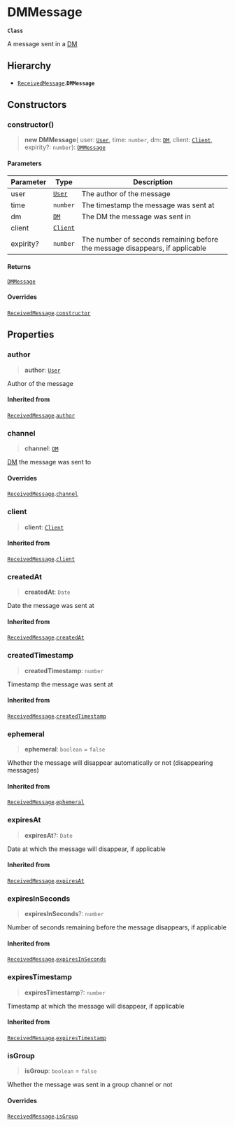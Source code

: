 # DMMessage

**`Class`**

A message sent in a [DM](class.dm.md)

## Hierarchy

* [`ReceivedMessage`](class.receivedmessage.md).**`DMMessage`**

## Constructors

### constructor()

> **new DMMessage**( user: [`User`](class.user.md), time: `number`, dm: [`DM`](class.dm.md), client: [`Client`](class.client.md), expirity?: `number`): [`DMMessage`](class.dmmessage.md)

#### Parameters

| Parameter | Type                        | Description                                                                  |
| --------- | --------------------------- | ---------------------------------------------------------------------------- |
| user      | [`User`](class.user.md)     | The author of the message                                                    |
| time      | `number`                    | The timestamp the message was sent at                                        |
| dm        | [`DM`](class.dm.md)         | The DM the message was sent in                                               |
| client    | [`Client`](class.client.md) |                                                                              |
| expirity? | `number`                    | The number of seconds remaining before the message disappears, if applicable |

#### Returns

[`DMMessage`](class.dmmessage.md)

#### Overrides

[`ReceivedMessage`](class.receivedmessage.md).[`constructor`](class.receivedmessage.md#constructor)

## Properties

### author

> **author**: [`User`](class.user.md)

Author of the message

#### Inherited from

[`ReceivedMessage`](class.receivedmessage.md).[`author`](class.receivedmessage.md#author)

### channel

> **channel**: [`DM`](class.dm.md)

[DM](class.dm.md) the message was sent to

#### Overrides

[`ReceivedMessage`](class.receivedmessage.md).[`channel`](class.receivedmessage.md#channel)

### client

> **client**: [`Client`](class.client.md)

#### Inherited from

[`ReceivedMessage`](class.receivedmessage.md).[`client`](class.receivedmessage.md#client)

### createdAt

> **createdAt**: `Date`

Date the message was sent at

#### Inherited from

[`ReceivedMessage`](class.receivedmessage.md).[`createdAt`](class.receivedmessage.md#createdat)

### createdTimestamp

> **createdTimestamp**: `number`

Timestamp the message was sent at

#### Inherited from

[`ReceivedMessage`](class.receivedmessage.md).[`createdTimestamp`](class.receivedmessage.md#createdtimestamp)

### ephemeral

> **ephemeral**: `boolean` = `false`

Whether the message will disappear automatically or not (disappearing messages)

#### Inherited from

[`ReceivedMessage`](class.receivedmessage.md).[`ephemeral`](class.receivedmessage.md#ephemeral)

### expiresAt

> **expiresAt**?: `Date`

Date at which the message will disappear, if applicable

#### Inherited from

[`ReceivedMessage`](class.receivedmessage.md).[`expiresAt`](class.receivedmessage.md#expiresat)

### expiresInSeconds

> **expiresInSeconds**?: `number`

Number of seconds remaining before the message disappears, if applicable

#### Inherited from

[`ReceivedMessage`](class.receivedmessage.md).[`expiresInSeconds`](class.receivedmessage.md#expiresinseconds)

### expiresTimestamp

> **expiresTimestamp**?: `number`

Timestamp at which the message will disappear, if applicable

#### Inherited from

[`ReceivedMessage`](class.receivedmessage.md).[`expiresTimestamp`](class.receivedmessage.md#expirestimestamp)

### isGroup

> **isGroup**: `boolean` = `false`

Whether the message was sent in a group channel or not

#### Overrides

[`ReceivedMessage`](class.receivedmessage.md).[`isGroup`](class.receivedmessage.md#isgroup)
